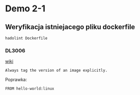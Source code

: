 # Demo 2-1

## Weryfikacja istniejacego pliku dockerfile

```
hadolint Dockerfile
```

### DL3006

[wiki](https://github.com/hadolint/hadolint/wiki/DL3006)
```
Always tag the version of an image explicitly.
```

Poprawka:
```
FROM hello-world:linux
```